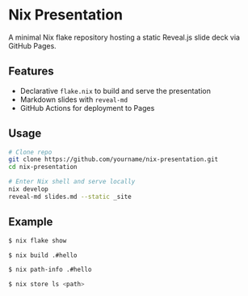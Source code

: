 # Nix Presentation

A minimal Nix flake repository hosting a static Reveal.js slide deck via GitHub Pages.

## Features

- Declarative `flake.nix` to build and serve the presentation
- Markdown slides with `reveal-md`
- GitHub Actions for deployment to Pages

## Usage

```bash
# Clone repo
git clone https://github.com/yourname/nix-presentation.git
cd nix-presentation

# Enter Nix shell and serve locally
nix develop
reveal-md slides.md --static _site
```

## Example
```bash
$ nix flake show

$ nix build .#hello

$ nix path-info .#hello

$ nix store ls <path>
```
